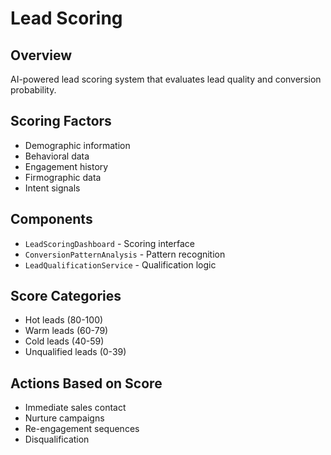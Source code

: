 
# Lead Scoring

## Overview
AI-powered lead scoring system that evaluates lead quality and conversion probability.

## Scoring Factors
- Demographic information
- Behavioral data
- Engagement history
- Firmographic data
- Intent signals

## Components
- `LeadScoringDashboard` - Scoring interface
- `ConversionPatternAnalysis` - Pattern recognition
- `LeadQualificationService` - Qualification logic

## Score Categories
- Hot leads (80-100)
- Warm leads (60-79)
- Cold leads (40-59)
- Unqualified leads (0-39)

## Actions Based on Score
- Immediate sales contact
- Nurture campaigns
- Re-engagement sequences
- Disqualification
